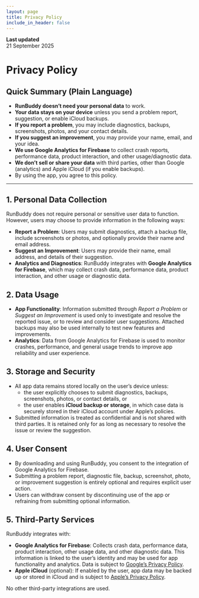 ```yaml
---
layout: page
title: Privacy Policy
include_in_header: false
---
```


**Last updated**  
21 September 2025  

# Privacy Policy

## Quick Summary (Plain Language)

- **RunBuddy doesn’t need your personal data** to work.  
- **Your data stays on your device** unless you send a problem report, suggestion, or enable iCloud backups.  
- **If you report a problem**, you may include diagnostics, backups, screenshots, photos, and your contact details.  
- **If you suggest an improvement**, you may provide your name, email, and your idea.  
- **We use Google Analytics for Firebase** to collect crash reports, performance data, product interaction, and other usage/diagnostic data.  
- **We don’t sell or share your data** with third parties, other than Google (analytics) and Apple iCloud (if you enable backups).  
- By using the app, you agree to this policy.  

---

## 1. Personal Data Collection

RunBuddy does not require personal or sensitive user data to function. However, users may choose to provide information in the following ways:  

- **Report a Problem**: Users may submit diagnostics, attach a backup file, include screenshots or photos, and optionally provide their name and email address.  
- **Suggest an Improvement**: Users may provide their name, email address, and details of their suggestion.  
- **Analytics and Diagnostics**: RunBuddy integrates with **Google Analytics for Firebase**, which may collect crash data, performance data, product interaction, and other usage or diagnostic data.  

## 2. Data Usage

- **App Functionality**: Information submitted through *Report a Problem* or *Suggest an Improvement* is used only to investigate and resolve the reported issue, or to review and consider user suggestions. Attached backups may also be used internally to test new features and improvements.  
- **Analytics**: Data from Google Analytics for Firebase is used to monitor crashes, performance, and general usage trends to improve app reliability and user experience.  

## 3. Storage and Security

- All app data remains stored locally on the user’s device unless:  
  - the user explicitly chooses to submit diagnostics, backups, screenshots, photos, or contact details, or  
  - the user enables **iCloud backup or storage**, in which case data is securely stored in their iCloud account under Apple’s policies.  
- Submitted information is treated as confidential and is not shared with third parties. It is retained only for as long as necessary to resolve the issue or review the suggestion.  

## 4. User Consent

- By downloading and using RunBuddy, you consent to the integration of Google Analytics for Firebase.  
- Submitting a problem report, diagnostic file, backup, screenshot, photo, or improvement suggestion is entirely optional and requires explicit user action.  
- Users can withdraw consent by discontinuing use of the app or refraining from submitting optional information.  

## 5. Third-Party Services

RunBuddy integrates with:  
- **Google Analytics for Firebase**: Collects crash data, performance data, product interaction, other usage data, and other diagnostic data. This information is linked to the user’s identity and may be used for app functionality and analytics. Data is subject to [Google’s Privacy Policy](https://policies.google.com/privacy).  
- **Apple iCloud** (optional): If enabled by the user, app data may be backed up or stored in iCloud and is subject to [Apple’s Privacy Policy](https://www.apple.com/legal/privacy/).  

No other third-party integrations are used.  
